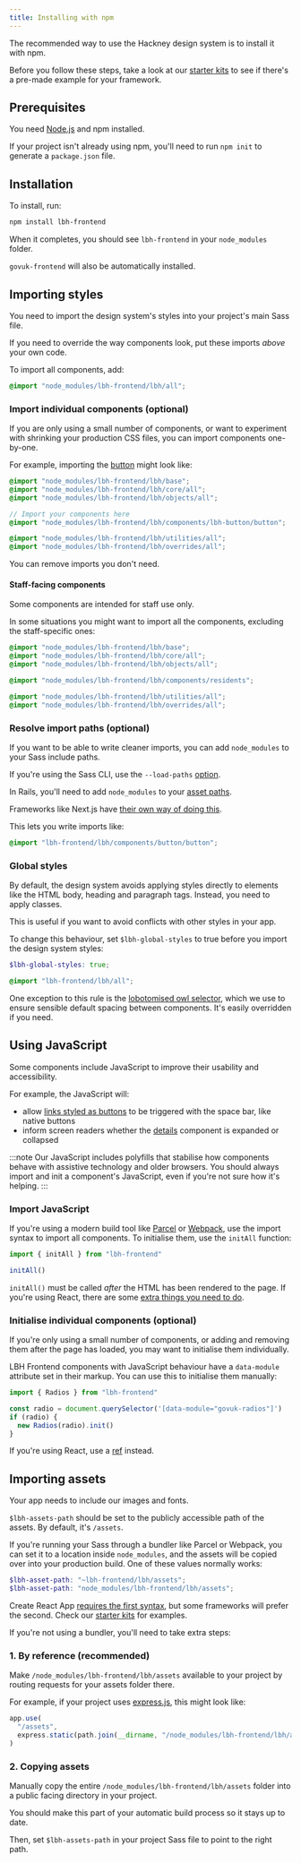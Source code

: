 ```yaml
---
title: Installing with npm
---
```


The recommended way to use the Hackney design system is to install it with npm.

Before you follow these steps, take a look at our [starter kits](https://design-system.hackney.gov.uk/tutorials/production) to see if there's a pre-made example for your framework.

## Prerequisites

You need [Node.js](https://nodejs.org/en/) and npm installed.

If your project isn't already using npm, you'll need to run `npm init` to generate a `package.json` file.

## Installation

To install, run:

```bash
npm install lbh-frontend
```

When it completes, you should see `lbh-frontend` in your `node_modules` folder.

`govuk-frontend` will also be automatically installed.

## Importing styles

You need to import the design system's styles into your project's main Sass file.

If you need to override the way components look, put these imports _above_ your own code.

To import all components, add:

```scss
@import "node_modules/lbh-frontend/lbh/all";
```

### Import individual components (optional)

If you are only using a small number of components, or want to experiment with shrinking your production CSS files, you can import components one-by-one.

For example, importing the [button](https://design-system.hackney.gov.uk/components/button) might look like:

```scss
@import "node_modules/lbh-frontend/lbh/base";
@import "node_modules/lbh-frontend/lbh/core/all";
@import "node_modules/lbh-frontend/lbh/objects/all";

// Import your components here
@import "node_modules/lbh-frontend/lbh/components/lbh-button/button";

@import "node_modules/lbh-frontend/lbh/utilities/all";
@import "node_modules/lbh-frontend/lbh/overrides/all";
```

You can remove imports you don't need.

#### Staff-facing components

Some components are intended for staff use only.

In some situations you might want to import all the components, excluding the staff-specific ones:

```scss
@import "node_modules/lbh-frontend/lbh/base";
@import "node_modules/lbh-frontend/lbh/core/all";
@import "node_modules/lbh-frontend/lbh/objects/all";

@import "node_modules/lbh-frontend/lbh/components/residents";

@import "node_modules/lbh-frontend/lbh/utilities/all";
@import "node_modules/lbh-frontend/lbh/overrides/all";
```

### Resolve import paths (optional)

If you want to be able to write cleaner imports, you can add `node_modules` to your Sass include paths.

If you're using the Sass CLI, use the `--load-paths` [option](https://sass-lang.com/documentation/cli/dart-sass#load-path).

In Rails, you'll need to add `node_modules` to your [asset paths](https://guides.rubyonrails.org/asset_pipeline.html#search-paths).

Frameworks like Next.js have [their own way of doing this](https://nextjs.org/docs/basic-features/built-in-css-support#customizing-sass-options).

This lets you write imports like:

```scss
@import "lbh-frontend/lbh/components/button/button";
```

### Global styles

By default, the design system avoids applying styles directly to elements like the HTML body, heading and paragraph tags. Instead, you need to apply classes.

This is useful if you want to avoid conflicts with other styles in your app.

To change this behaviour, set `$lbh-global-styles` to true before you import the design system styles:

```scss
$lbh-global-styles: true;

@import "lbh-frontend/lbh/all";
```

One exception to this rule is the [lobotomised owl selector](https://alistapart.com/article/axiomatic-css-and-lobotomized-owls/), which we use to ensure sensible default spacing between components. It's easily overridden if you need.

## Using JavaScript

Some components include JavaScript to improve their usability and accessibility.

For example, the JavaScript will:

- allow [links styled as buttons](https://design-system.hackney.gov.uk/components/button#button-link) to be triggered with the space bar, like native buttons
- inform screen readers whether the [details](https://design-system.hackney.gov.uk/components/details) component is expanded or collapsed

:::note
Our JavaScript includes polyfills that stabilise how components behave with assistive technology and older browsers. You should always import and init a component's JavaScript, even if you're not sure how it's helping.
:::

### Import JavaScript

If you're using a modern build tool like [Parcel](https://parceljs.org/) or [Webpack](https://webpack.js.org/), use the import syntax to import all components. To initialise them, use the `initAll` function:

```js
import { initAll } from "lbh-frontend"

initAll()
```

`initAll()` must be called _after_ the HTML has been rendered to the page. If you're using React, there are some [extra things you need to do](https://design-system.hackney.gov.uk/developing/react).

### Initialise individual components (optional)

If you're only using a small number of components, or adding and removing them after the page has loaded, you may want to initialise them individually.

LBH Frontend components with JavaScript behaviour have a `data-module` attribute set in their markup. You can use this to initialise them manually:

```js
import { Radios } from "lbh-frontend"

const radio = document.querySelector('[data-module="govuk-radios"]')
if (radio) {
  new Radios(radio).init()
}
```

If you're using React, use a [ref](https://reactjs.org/docs/hooks-reference.html#useref) instead.

## Importing assets

Your app needs to include our images and fonts.

`$lbh-assets-path` should be set to the publicly accessible path of the assets. By default, it's `/assets`.

If you're running your Sass through a bundler like Parcel or Webpack, you can set it to a location inside `node_modules`, and the assets will be copied over into your production build. One of these values normally works:

```scss
$lbh-asset-path: "~lbh-frontend/lbh/assets";
$lbh-asset-path: "node_modules/lbh-frontend/lbh/assets";
```

Create React App [requires the first syntax](https://create-react-app.dev/docs/adding-a-sass-stylesheet/), but some frameworks will prefer the second. Check our [starter kits](https://design-system.hackney.gov.uk/tutorials/production) for examples.

If you're not using a bundler, you'll need to take extra steps:

### 1. By reference (recommended)

Make `/node_modules/lbh-frontend/lbh/assets` available to your project by routing requests for your assets folder there.

For example, if your project uses [express.js](https://expressjs.com/), this might look like:

```js
app.use(
  "/assets",
  express.static(path.join(__dirname, "/node_modules/lbh-frontend/lbh/assets"))
)
```

### 2. Copying assets

Manually copy the entire `/node_modules/lbh-frontend/lbh/assets` folder into a public facing directory in your project.

You should make this part of your automatic build process so it stays up to date.

Then, set `$lbh-assets-path` in your project Sass file to point to the right path.
